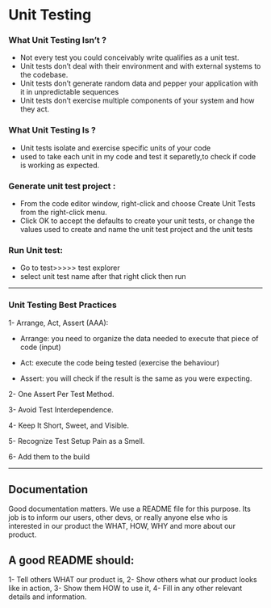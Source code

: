 # Unit Testing 

### What Unit Testing Isn’t ?
-  Not every test you could conceivably write qualifies as a unit test.
-  Unit tests don’t deal with their environment and with external systems to the codebase.
-  Unit tests don’t generate random data and pepper your application with it in unpredictable sequences
-  Unit tests don’t exercise multiple components of your system and how they act.

### What Unit Testing Is ?
- Unit tests isolate and exercise specific units of your code
- used to take each unit in my code and test it separetly,to check if code is working as expected.

 ### Generate unit test project :
* From the code editor window, right-click and choose Create Unit Tests from the right-click menu.
* Click OK to accept the defaults to create your unit tests, or change the values used to create and name the unit test project and the unit tests

### Run Unit test:
- Go to test>>>>> test explorer
- select unit test name after that right click then run

---
### Unit Testing Best Practices

1- Arrange, Act, Assert (AAA):

* Arrange: you need to organize the data needed to execute that piece of code (input)

* Act: execute the code being tested (exercise the behaviour)

* Assert: you will check if the result is the same as you were expecting.

2- One Assert Per Test Method.

3- Avoid Test Interdependence.

4- Keep It Short, Sweet, and Visible.

5- Recognize Test Setup Pain as a Smell.

6- Add them to the build

---
## Documentation
Good documentation matters. We use a README file for this purpose. Its job is to inform our users, other devs, or really anyone else who is interested in our product the WHAT, HOW, WHY and more about our product.

## A good README should:

1- Tell others WHAT our product is,
2- Show others what our product looks like in action,
3- Show them HOW to use it,
4- Fill in any other relevant details and information.
